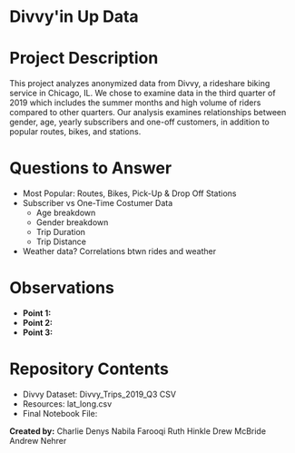 # Divvy'in Up Data

# Project Description
This project analyzes anonymized data from Divvy, a rideshare biking service in Chicago, IL. We chose to examine data in the third quarter of 2019 which includes the summer months and high volume of riders compared to other quarters. Our analysis examines relationships between gender, age, yearly subscribers and one-off customers, in addition to popular routes, bikes, and stations.

# Questions to Answer
* Most Popular: Routes, Bikes, Pick-Up & Drop Off Stations
* Subscriber vs One-Time Costumer Data
    * Age breakdown
    * Gender breakdown
    * Trip Duration
    * Trip Distance
* Weather data? Correlations btwn rides and weather

# Observations
* **Point 1:** 
* **Point 2:**
* **Point 3:**

# Repository Contents
* Divvy Dataset: Divvy_Trips_2019_Q3 CSV
* Resources: lat_long.csv
* Final Notebook File:

**Created by:**
Charlie Denys
Nabila Farooqi
Ruth Hinkle
Drew McBride 
Andrew Nehrer